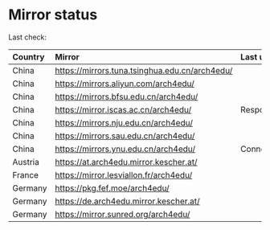 <script src="./time.js"></script>
# Mirror status
Last check: <script type="text/javascript">localize(1685862938.4015865);</script>

|Country|Mirror|Last update|
|:------|:-----|:----------|
|China|https://mirrors.tuna.tsinghua.edu.cn/arch4edu/|<script type="text/javascript">localize(1685816979);</script>|
|China|https://mirrors.aliyun.com/arch4edu/|<script type="text/javascript">localize(1685644418);</script>|
|China|https://mirrors.bfsu.edu.cn/arch4edu/|<script type="text/javascript">localize(1685816979);</script>|
|China|https://mirror.iscas.ac.cn/arch4edu/|Response 404|
|China|https://mirrors.nju.edu.cn/arch4edu/|<script type="text/javascript">localize(1685816979);</script>|
|China|https://mirrors.sau.edu.cn/arch4edu/|<script type="text/javascript">localize(1673850842);</script>|
|China|https://mirrors.ynu.edu.cn/arch4edu/|ConnectTimeout|
|Austria|https://at.arch4edu.mirror.kescher.at/|<script type="text/javascript">localize(1685816979);</script>|
|France|https://mirror.lesviallon.fr/arch4edu/|<script type="text/javascript">localize(1685816979);</script>|
|Germany|https://pkg.fef.moe/arch4edu/|<script type="text/javascript">localize(1685816979);</script>|
|Germany|https://de.arch4edu.mirror.kescher.at/|<script type="text/javascript">localize(1685816979);</script>|
|Germany|https://mirror.sunred.org/arch4edu/|<script type="text/javascript">localize(1685816979);</script>|

<script src="./tablefilter/tablefilter.js"></script>
<script src="./table.js"></script>